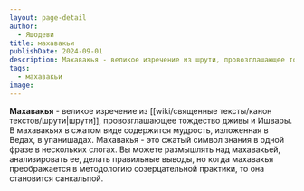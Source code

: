```yaml
---
layout: page-detail
author:
  - Яшодеви
title: махавакьи
publishDate: 2024-09-01
description: Махавакья - великое изречение из шрути, провозглашающее тождество дживы и Ишвары.
tags:
  - махавакьи
image:
---
```

**Махавакья** - великое изречение из [[wiki/священные тексты/канон текстов/шрути|шрути]], провозглашающее тождество дживы и Ишвары.
В махавакьях в сжатом виде содержится мудрость, изложенная в Ведах, в упанишадах. Махавакья - это сжатый символ знания в одной фразе в нескольких слогах. Вы можете размышлять над махавакьей, анализировать ее, делать правильные выводы, но когда махавакья преображается в методологию созерцательной практики, то она становится санкальпой.

